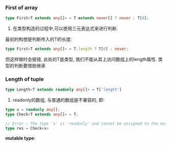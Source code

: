 ### First of array

```ts
type First<T extends any[]> = T extends never[] ? never : T[0];
```

1. 在类型构造的过程中,可以使用三元表达式来进行判断. 

最初的构想是判断传入的T的长度:
```ts
type First<T extends any[]> = T.length ? T[0] : never;
```
但这样做时会报错, 此处的T是类型, 我们不能从其上访问数组上的length属性. 类型的判断要借助继承

### Length of tuple

```ts
type Length<T extends readonly any[]> = T['length']
```

1. readonly的数组, 与普通的数组是不兼容的, 即: 
```ts
type x = readonly any[];
type Check<T extends any[]> = T;

// Error : The type 'x' is 'readonly' and cannot be assigned to the mutable type 'any[]'.(2344)
type res = Check<x>
```

**mutable type**: 

